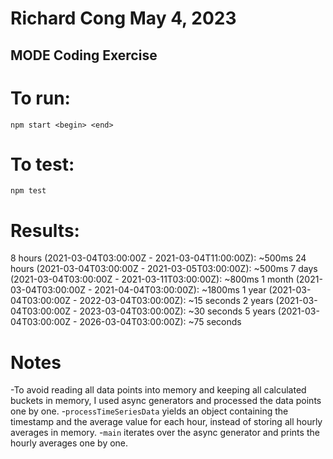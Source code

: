 # Richard Cong May 4, 2023 
## MODE Coding Exercise

# To run:
```
npm start <begin> <end>
```

# To test:
```
npm test
```

# Results:
8 hours (2021-03-04T03:00:00Z - 2021-03-04T11:00:00Z): ~500ms
24 hours (2021-03-04T03:00:00Z - 2021-03-05T03:00:00Z): ~500ms
7 days (2021-03-04T03:00:00Z - 2021-03-11T03:00:00Z): ~800ms
1 month (2021-03-04T03:00:00Z - 2021-04-04T03:00:00Z): ~1800ms
1 year (2021-03-04T03:00:00Z - 2022-03-04T03:00:00Z): ~15 seconds
2 years (2021-03-04T03:00:00Z - 2023-03-04T03:00:00Z): ~30 seconds
5 years (2021-03-04T03:00:00Z - 2026-03-04T03:00:00Z): ~75 seconds

# Notes
-To avoid reading all data points into memory and keeping all calculated buckets in memory, I used async generators and processed the data points one by one. 
-```processTimeSeriesData``` yields an object containing the timestamp and the average value for each hour, instead of storing all hourly averages in memory. -```main``` iterates over the async generator and prints the hourly averages one by one.
